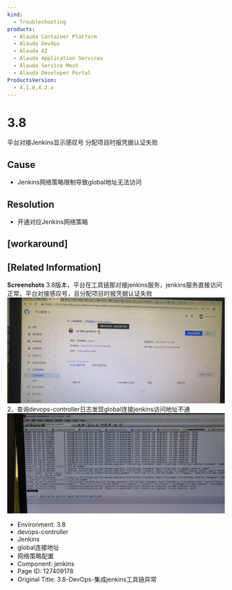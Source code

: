 ```yaml
---
kind:
  - Troubleshooting
products:
  - Alauda Container Platform
  - Alauda DevOps
  - Alauda AI
  - Alauda Application Services
  - Alauda Service Mesh
  - Alauda Developer Portal
ProductsVersion:
  - 4.1.0,4.2.x
---
```

<!-- A type of document that involves encountering a fault, diagnosing it, performing root cause analysis, and providing solutions. -->

# 3.8

平台对接Jenkins显示感叹号 分配项目时报凭据认证失败

## Cause
- Jenkins网络策略限制导致global地址无法访问

## Resolution
- 开通对应Jenkins网络策略

## [workaround]

## [Related Information]
**Screenshots**
3.8版本，平台在工具链那对接jenkins服务，jenkins服务直接访问正常，平台对接感叹号，且分配项目时报凭据认证失败![](assets/3-8-devops-ji-cheng-jenkinsgong-ju-lian-yi-chang/image2022-9-30_22-56-19.png)
2、查询devops-controller日志发现global连接jenkins访问地址不通![image_1662369158800_qsiu8.png](assets/3-8-devops-ji-cheng-jenkinsgong-ju-lian-yi-chang/image_1662369158800_qsiu8.png)
- Environment: 3.8
- devops-controller
- Jenkins
- global连接地址
- 网络策略配置
- Component: jenkins
- Page ID: 127409178
- Original Title: 3.8-DevOps-集成jenkins工具链异常
